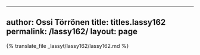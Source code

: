 
---
author: Ossi Törrönen
title: titles.lassy162
permalink: /lassy162/
layout: page
---
{% translate_file _lassyt/lassy162/lassy162.md %}